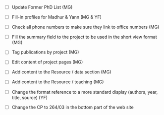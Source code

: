 - [ ] Update Former PhD List (MG)
- [ ] Fill-in profiles for Madhur & Yann (MG & YF)
- [ ] Check all phone numbers to make sure they link to office numbers (MG)
- [ ] Fill the summary field to the project to be used in the short view format (MG)
- [ ] Tag publications by project (MG)
- [ ] Edit content of project pages (MG)
- [ ] Add content to the Resource / data section (MG)
- [ ] Add content to the Resource / teaching (MG)
- [ ] Change the format reference to a more standard display (authors, year, title, source) (YF)
- [ ] Change the CP to 264/03 in the bottom part of the web site


